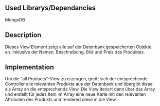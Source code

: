 ## Used Librarys/Dependancies
MongoDB

## Description
Dieses View Element zeigt alle auf der Datenbank gespeicherten Objekte an. Inklusive der Namen, Beschreibung, Bild und Preis des Produktes.

## Implementation 
Um die "all Products"-View zu erzeugen, greift sich der entsprechende Controller alle relevanten Produkte aus der Datenbank und übergibt diese 
als Array an die entsprechende View. Die View iteriert dann über das Array und erstellt für jedes Item im Array eine neue Karte mit den relevanten 
Attributen des Produkts und rendered diese in die View. 
